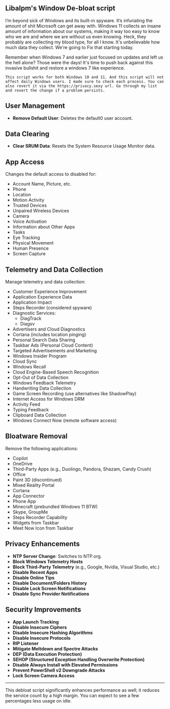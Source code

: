 ## Libalpm's Window De-bloat script
I’m beyond sick of Windows and its built-in spyware. It’s infuriating the amount of shit Microsoft can get away with. Windows 11 collects an insane amount of information about our systems, making it way too easy to know who we are and where we are without us even knowing. Heck, they probably are collecting my blood type, for all I know. It's unbelievable how much data they collect. We're going to
Fix that starting today.

Remember when Windows 7 and earlier just focused on updates and left us the hell alone? Those were the days! It's time to push back against this invasive bullshit and restore a windows 7 like experience.

``This script works for both Windows 10 and 11. And this script will not affect daily Windows users. I made sure to check each process. You can also revert it via the https://privacy.sexy url. Go through my list and revert the change if a problem persists.``

## User Management
- **Remove Default User**: Deletes the default0 user account.

## Data Clearing
- **Clear SRUM Data**: Resets the System Resource Usage Monitor data.

## App Access 
Changes the default access to disabled for:
- Account Name, Picture, etc.
- Phone
- Location
- Motion Activity
- Trusted Devices
- Unpaired Wireless Devices
- Camera
- Voice Activation
- Information about Other Apps
- Tasks
- Eye Tracking
- Physical Movement
- Human Presence
- Screen Capture

## Telemetry and Data Collection
Manage telemetry and data collection:
- Customer Experience Improvement
- Application Experience Data
- Application Impact
- Steps Recorder (considered spyware)
- Diagnostic Services:
  - DiagTrack
  - Diagsv
- Advertisers and Cloud Diagnostics
- Cortana (includes location pinging)
- Personal Search Data Sharing
- Taskbar Ads (Personal Cloud Content)
- Targeted Advertisements and Marketing
- Windows Insider Program
- Cloud Sync
- Windows Recall
- Cloud Engine-Based Speech Recognition
- Opt-Out of Data Collection
- Windows Feedback Telemetry
- Handwriting Data Collection
- Game Screen Recording (use alternatives like ShadowPlay)
- Internet Access for Windows DRM
- Activity Feed
- Typing Feedback
- Clipboard Data Collection
- Windows Connect Now (remote software access)

## Bloatware Removal
Remove the following applications:
- Copilot
- OneDrive
- Third-Party Apps (e.g., Duolingo, Pandora, Shazam, Candy Crush)
- Office
- Paint 3D (discontinued)
- Mixed Reality Portal
- Cortana
- App Connector
- Phone App
- Minecraft (prebundled Windows 11 BTW)
- Skype, GroupMe
- Steps Recorder Capability
- Widgets from Taskbar
- Meet Now Icon from Taskbar

## Privacy Enhancements
- **NTP Server Change**: Switches to NTP.org.
- **Block Windows Telemetry Hosts**
- **Block Third-Party Telemetry** (e.g., Google, Nvidia, Visual Studio, etc.)
- **Disable Recent Apps**
- **Disable Online Tips**
- **Disable Document/Folders History**
- **Disable Lock Screen Notifications**
- **Disable Sync Provider Notifications**

## Security Improvements
- **App Launch Tracking**
- **Disable Insecure Ciphers**
- **Disable Insecure Hashing Algorithms**
- **Disable Insecure Protocols**
- **RIP Listener**
- **Mitigate Meltdown and Spectre Attacks**
- **DEP (Data Execution Protection)**
- **SEHOP (Structured Exception Handling Overwrite Protection)**
- **Disable Always Install with Elevated Permissions**
- **Prevent PowerShell v2 Downgrade Attacks**
- **Lock Screen Camera Access**

---
This debloat script significantly enhances performance as well; it reduces the service count by a high margin. You can expect to see a few percentages less usage on idle. 
